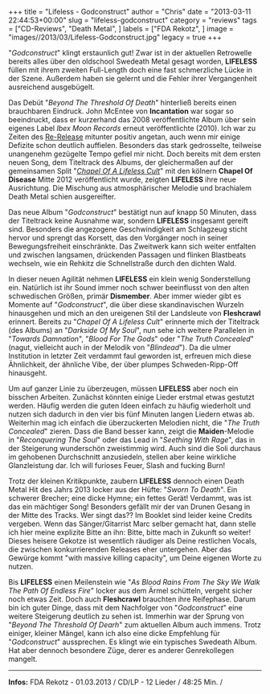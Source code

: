 +++
title = "Lifeless - Godconstruct"
author = "Chris"
date = "2013-03-11 22:44:53+00:00"
slug = "lifeless-godconstruct"
category = "reviews"
tags = ["CD-Reviews", "Death Metal", ]
labels = ["FDA Rekotz", ]
image = "images//2013/03/Lifeless-Godconstruct.jpg"
legacy = true
+++

"_Godconstruct_" klingt erstaunlich gut! Zwar ist in der aktuellen Retrowelle bereits alles über den oldschool Swedeath Metal gesagt worden, **LIFELESS** füllen mit ihrem zweiten Full-Length doch eine fast schmerzliche Lücke in der Szene. Außerdem  haben sie gelernt und die Fehler ihrer Vergangenheit ausreichend ausgebügelt.

Das Debüt "_Beyond The Threshold Of Death_" hinterließ bereits einen brauchbaren Eindruck. John McEntee von **Incantation** war sogar so beeindruckt, dass er kurzerhand das 2008 veröffentlichte Album über sein eigenes Label _Ibex Moon Records_ erneut veröffentlichte (2010). Ich war zu Zeiten des <a href="http://necroslaughter.de/2010/06/lifeless-beyond-the-threshold-of-death/" title="Lifeless – Beyond The Threshold Of Death">Re-Release</a> mitunter positiv angetan, auch wenn mir einige Defizite schon deutlich auffielen. Besonders das stark gedrosselte, teilweise unangenehm gezügelte Tempo gefiel mir nicht. Doch bereits mit dem ersten neuen Song, dem Titeltrack des Albums, der gleichermaßen auf der gemeinsamen Split "<a href="http://necroslaughter.de/2012/08/lifeless-chapel-of-disease-chapel-of-a-lifeless-cult/" title="Lifeless – Chapel Of Disease – Chapel Of A Lifeless Cult">_Chapel Of A Lifeless Cult_</a>" mit den kölnern **Chapel Of Disease** Mitte 2012 veröffentlicht wurde, zeigten **LIFELESS** ihre neue Ausrichtung. Die Mischung aus atmosphärischer Melodie und brachialem Death Metal schien ausgereifter.

Das neue Album "_Godconstruct_" bestätigt nun auf knapp 50 Minuten, dass der Titeltrack keine Ausnahme war, sondern **LIFELESS** insgesamt gereift sind. Besonders die angezogene Geschwindigkeit am Schlagzeug sticht hervor und sprengt das Korsett, das den Vorgänger noch in seiner Bewegungsfreiheit einschränkte. Das Zweitwerk kann sich weiter entfalten und zwischen langsamen, drückenden Passagen und flinken Blastbeats wechseln, wie ein Rehkitz die Schnellstraße durch den dichten Wald.

In dieser neuen Agilität nehmen **LIFELESS** ein klein wenig Sonderstellung ein. Natürlich ist ihr Sound immer noch schwer beeinflusst von den alten schwedischen Größen, primär **Dismember**. Aber immer wieder gibt es Momente auf "_Godconstruct_", die über diese skandinavischen Wurzeln hinausgehen und mich an den ureigenen Stil der Landsleute von **Fleshcrawl** erinnert. Bereits zu "_Chapel Of A Lifeless Cult_" erinnerte mich der Titeltrack (des Albums) an "_Darkside Of My Soul_", nun sehe ich weitere Parallelen in "_Towards Damnation_", "_Blood For The Gods_" oder "_The Truth Concealed_" (nagut, vielleicht auch in der Melodik von "_Blindead_"). Da die ulmer Institution in letzter Zeit verdammt faul geworden ist, erfreuen mich diese Ähnlichkeit, der ähnliche Vibe, der über plumpes Schweden-Ripp-Off hinausgeht.

Um auf ganzer Linie zu überzeugen, müssen **LIFELESS** aber noch ein bisschen Arbeiten. Zunächst könnten einige Lieder erstmal etwas gestutzt werden. Häufig werden die guten Ideen einfach zu häufig wiederholt und nutzen sich dadurch in den vier bis fünf Minuten langen Liedern etwas ab. Weiterhin mag ich einfach die überzuckerten Melodien nicht, die "_The Truth Concealed_" zieren. Dass die Band besser kann, zeigt die **Maiden**-Melodie in "_Reconquering The Soul_" oder das Lead in "_Seething With Rage_", das in der Steigerung wunderschön zweistimmig wird. Auch sind die Soli durchaus im gehobenen Durchschnitt anzusiedeln, stellen aber keine wirkliche Glanzleistung dar. Ich will furioses Feuer, Slash and fucking Burn!

Trotz der kleinen Kritikpunkte, zaubern **LIFELESS** dennoch einen Death Metal Hit des Jahrs 2013 locker aus der Hüfte: "_Sworn To Death_". Ein schwerer Brecher; eine dicke Hymne; ein fettes Gerät! Verdammt, was ist das ein mächtiger Song! Besonders gefällt mir der van Drunen Gesang in der Mitte des Tracks. Wer singt das?? Im Booklet sind leider keine Credits vergeben. Wenn das Sänger/Gitarrist Marc selber gemacht hat, dann stelle ich hier meine explizite Bitte an ihn: Bitte, bitte mach in Zukunft so weiter! Dieses heisere Gekotze ist wesentlich räudiger als Deine restlichen Vocals, die zwischen konkurrierenden Releases eher untergehen. Aber das Gewürge kommt "with massive killing capacity", um Deine eigenen Worte zu nutzen.

Bis **LIFELESS** einen Meilenstein wie "_As Blood Rains From The Sky We Walk The Path Of Endless Fire_" locker aus dem Ärmel schütteln, vergeht sicher noch etwas Zeit. Doch auch **Fleshcrawl** brauchten ihre Reifephase. Darum bin ich guter Dinge, dass mit dem Nachfolger von "_Godconstruct_" eine weitere Steigerung deutlich zu sehen ist. Immerhin war der Sprung von "_Beyond The Threshold Of Dearh_" zum aktuellen Album auch immens. Trotz einiger, kleiner Mängel, kann ich also eine dicke Empfehlung für "_Godconstruct_" aussprechen. Es klingt wie ein typisches Swedeath Album. Hat aber dennoch besondere Züge, derer es anderer Genrekollegen mangelt.



---
**Infos:**
FDA Rekotz - 01.03.2013 / 
CD/LP - 12 Lieder / 48:25 Min. / 
